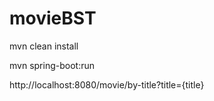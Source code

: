 # movieBST

mvn clean install

mvn spring-boot:run

http://localhost:8080/movie/by-title?title={title}
